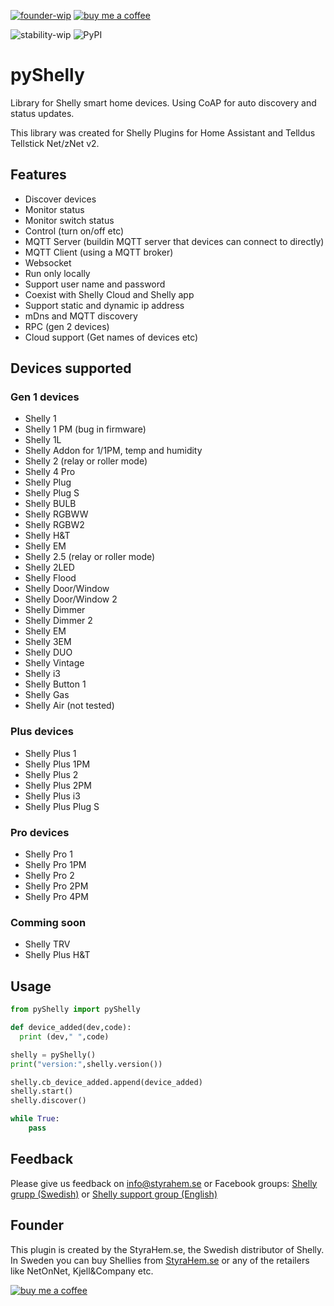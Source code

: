[![founder-wip](https://img.shields.io/badge/founder-Håkan_Åkerberg@StyraHem.se-green.svg?style=for-the-badge)](https://www.styrahem.se)
[![buy me a coffee](https://img.shields.io/badge/If%20you%20like%20it-Buy%20me%20a%20coffee-orange.svg?style=for-the-badge)](https://www.buymeacoffee.com/styrahem)

![stability-wip](https://img.shields.io/badge/stability-stable-green.svg?style=for-the-badge)
![PyPI](https://img.shields.io/pypi/v/pyShelly.svg?color=green&style=for-the-badge)

# pyShelly

Library for Shelly smart home devices. Using CoAP for auto discovery and status updates.

This library was created for Shelly Plugins for Home Assistant and Telldus Tellstick Net/zNet v2.

## Features

- Discover devices
- Monitor status
- Monitor switch status
- Control (turn on/off etc)
- MQTT Server (buildin MQTT server that devices can connect to directly)
- MQTT Client (using a MQTT broker)
- Websocket
- Run only locally
- Support user name and password
- Coexist with Shelly Cloud and Shelly app
- Support static and dynamic ip address
- mDns and MQTT discovery
- RPC (gen 2 devices)
- Cloud support (Get names of devices etc)

## Devices supported

### Gen 1 devices
- Shelly 1
- Shelly 1 PM (bug in firmware)
- Shelly 1L
- Shelly Addon for 1/1PM, temp and humidity
- Shelly 2 (relay or roller mode)
- Shelly 4 Pro
- Shelly Plug
- Shelly Plug S
- Shelly BULB
- Shelly RGBWW
- Shelly RGBW2
- Shelly H&T
- Shelly EM
- Shelly 2.5 (relay or roller mode)
- Shelly 2LED
- Shelly Flood
- Shelly Door/Window
- Shelly Door/Window 2
- Shelly Dimmer
- Shelly Dimmer 2
- Shelly EM
- Shelly 3EM
- Shelly DUO
- Shelly Vintage
- Shelly i3
- Shelly Button 1
- Shelly Gas
- Shelly Air (not tested)

### Plus devices
- Shelly Plus 1
- Shelly Plus 1PM
- Shelly Plus 2
- Shelly Plus 2PM
- Shelly Plus i3
- Shelly Plus Plug S

### Pro devices
- Shelly Pro 1
- Shelly Pro 1PM
- Shelly Pro 2
- Shelly Pro 2PM
- Shelly Pro 4PM

### Comming soon
- Shelly TRV
- Shelly Plus H&T

## Usage

```python
from pyShelly import pyShelly

def device_added(dev,code):
  print (dev," ",code)

shelly = pyShelly()
print("version:",shelly.version())

shelly.cb_device_added.append(device_added)
shelly.start()
shelly.discover()

while True:
    pass 
```

## Feedback

Please give us feedback on info@styrahem.se or Facebook groups: [Shelly grupp (Swedish)](https://www.facebook.com/groups/ShellySweden) or [Shelly support group (English)](https://www.facebook.com/groups/ShellyIoTCommunitySupport/)

## Founder

This plugin is created by the StyraHem.se, the Swedish distributor of Shelly. In Sweden you can buy Shellies from [StyraHem.se](https://www.styrahem.se/c/126/shelly) or any of the retailers like NetOnNet, Kjell&Company etc.

[![buy me a coffee](https://www.buymeacoffee.com/assets/img/custom_images/orange_img.png)](https://www.buymeacoffee.com/styrahem)
